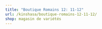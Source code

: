 ```yaml
---
title: "Boutique Romains 12: 11-12"
url: /kinshasa/boutique-romains-12-11-12/
shop: magasin de variétés
---
```

